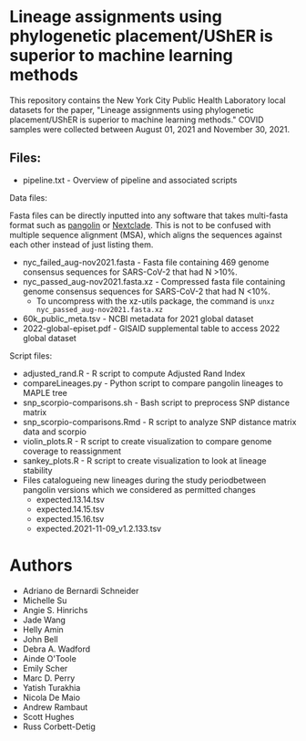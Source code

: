 # Lineage assignments using phylogenetic placement/UShER is superior to machine learning methods

This repository contains the New York City Public Health Laboratory local datasets for the paper, "Lineage assignments using phylogenetic placement/UShER is superior to machine learning methods." COVID samples were collected between August 01, 2021 and November 30, 2021. 


## Files:

* pipeline.txt - Overview of pipeline and associated scripts

Data files:


Fasta files can be directly inputted into any software that takes multi-fasta format such as [pangolin](https://github.com/cov-lineages/pangolin) or [Nextclade](https://clades.nextstrain.org/). This is not to be confused with multiple sequence alignment (MSA), which aligns the sequences against each other instead of just listing them.
* nyc_failed_aug-nov2021.fasta - Fasta file containing 469 genome consensus sequences for SARS-CoV-2 that had N >10%. 
* nyc_passed_aug-nov2021.fasta.xz - Compressed fasta file containing genome consensus sequences for SARS-CoV-2 that had N <10%. 
  - To uncompress with the xz-utils package, the command is `unxz nyc_passed_aug-nov2021.fasta.xz`
* 60k_public_meta.tsv - NCBI metadata for 2021 global dataset
* 2022-global-episet.pdf - GISAID supplemental table to access 2022 global dataset

Script files:
* adjusted_rand.R - R script to compute Adjusted Rand Index
* compareLineages.py - Python script to compare pangolin lineages to MAPLE tree
* snp_scorpio-comparisons.sh - Bash script to preprocess SNP distance matrix
* snp_scorpio-comparisons.Rmd - R script to analyze SNP distance matrix data and scorpio
* violin_plots.R - R script to create visualization to compare genome coverage to reassignment
* sankey_plots.R - R script to create visualization to look at lineage stability
* Files catalogueing new lineages during the study periodbetween pangolin versions which we considered as permitted changes
  - expected.13.14.tsv
  - expected.14.15.tsv 
  - expected.15.16.tsv 
  - expected.2021-11-09_v1.2.133.tsv


# Authors

* Adriano de Bernardi Schneider
* Michelle Su
* Angie S. Hinrichs
* Jade Wang
* Helly Amin
* John Bell
* Debra A. Wadford
* Ainde O'Toole
* Emily Scher
* Marc D. Perry
* Yatish Turakhia
* Nicola De Maio
* Andrew Rambaut
* Scott Hughes
* Russ Corbett-Detig

